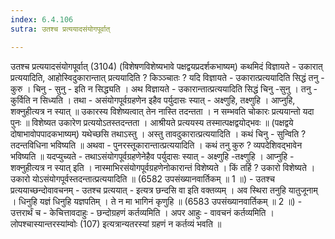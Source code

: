 ```yaml
---
index: 6.4.106
sutra: उतश्च प्रत्ययादसंयोगपूर्वात्

---
```

उतश्च प्रत्ययादसंयोगपूर्वात् (3104) (विशेषणविशेष्यभावे पक्षद्वयप्रदर्शकभाष्यम्) कथमिदं विज्ञायते - उकारात् प्रत्ययादिति, आहोस्विदुकारान्तात् प्रत्ययादिति ? किञ्ञ्चातः ? यदि विज्ञायते - उकारात्प्रत्ययादिति सिद्धं तनु - कुरु । चिनु - सुनु - इति न सिद्ध्यति । अथ विज्ञायते - उकारान्तात्प्रत्ययादिति सिद्धं चिनु -सुनु । तनु - कुर्विति न सिध्यति । तथा - असंयोगपूर्वग्रहणेन इहैव पर्युदासः स्यात् - अक्ष्णुहि, तक्ष्णुहि । आप्नुहि, शक्नुहीत्यत्र न स्यात् ॥ उकारस्य विशेष्यत्वात् तेन नास्ति तदन्तता । न सम्भवति चोकारः प्रत्ययान्तो यदा पुनः ॥ विशेष्यत उकारेण प्रत्ययोऽतस्तदन्तता । आश्रीयते प्रत्ययस्य तस्मात्पक्षद्वयोद्भवः ॥ (पक्षद्वये दोषाभावोपपादकभाष्यम्) यथेच्छसि तथाऽस्तु । अस्तु तावदुकारात्प्रत्ययादिति । कथं चिनु - सुन्विति ? तदन्तविधिना भविष्यति ॥ अथवा - पुनरस्तूकारान्तात्प्रत्ययादिति । कथं तनु कुरु ? व्यपदेशिवद्भावेन भविष्यति ॥ यदप्युच्यते - तथाऽसंयोगपूर्वग्रहणेनेहैव पर्युदासः स्यात् - अक्ष्णुहि -तक्ष्णुहि । आप्नुहि - शक्नुहीत्यत्र न स्यात् इति । नास्माभिरसंयोगपूर्वग्रहणेनोकारान्तं विशेष्यते । किं तर्हि ? उकारो विशेष्यते । उकारो योऽसंयोगपूर्वस्तदन्तात्प्रत्ययादिति ॥ (6582 उपसंख्यानवार्तिकम् ॥ 1 ॥) - उतश्च प्रत्ययाच्छन्दोवावचनम् - उतश्च प्रत्ययात् -  इत्यत्र छन्दसि वा इति वक्तव्यम् । अव स्थिरा तनुहि यातुजूनाम् । धिनुहि यज्ञं धिनुहि यज्ञपतिम् । ते न मा भागिनं कृणुहि ॥ (6583 उपसंख्यानवार्तिकम् ॥ 2 ॥) - उत्तरार्थं च - केचित्तावदाहुः - छन्दोग्रहणं कर्तव्यमिति । अपर आहुः - वावचनं कर्तव्यमिति । लोपश्चास्यान्तरस्यांम्वोः (107) इत्यत्रान्यतरस्यां ग्रहणं न कर्तव्यं भवति ॥